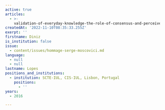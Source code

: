 ```yaml
---
active: true
articles:
  - >-
    validation-of-everyday-knowledge-the-role-of-consensus-and-perceived-heterogeneity
createdAt: '2022-11-10T08:35:33.255Z'
exerpt: ''
firstname: Diniz
is_institution: false
issue:
  - content/issues/hommage-serge-moscovici.md
language:
  - null
  - null
lastname: Lopes
positions_and_institutions:
  - institution: SCTE-IUL, CIS-IUL, Lisbon, Portugal
    positions:
      - ''
years:
  - 2016

---
```

